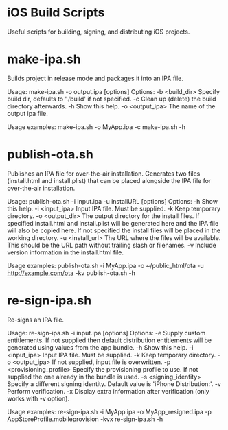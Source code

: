 iOS Build Scripts
=================

Useful scripts for building, signing, and distributing iOS projects.

make-ipa.sh
===========

Builds project in release mode and packages it into an IPA file.

Usage: make-ipa.sh -o output.ipa [options]
Options:
  -b <build_dir>    Specify build dir, defaults to './build' if not specified.
  -c                Clean up (delete) the build directory afterwards.
  -h                Show this help.
  -o <output_ipa>   The name of the output ipa file.

Usage examples:
make-ipa.sh -o MyApp.ipa -c
make-ipa.sh -h

publish-ota.sh
==============

Publishes an IPA file for over-the-air installation.
Generates two files (install.html and install.plist) that can be placed
alongside the IPA file for over-the-air installation.

Usage: publish-ota.sh -i input.ipa -u installURL [options]
Options:
  -h                Show this help.
  -i <input_ipa>    Input IPA file. Must be supplied.
  -k                Keep temporary directory.
  -o <output_dir>   The output directory for the install files. If specified
                    install.html and install.plist will be generated here and
                    the IPA file will also be copied here. If not specified
                    the install files will be placed in the working directory.
  -u <install_url>  The URL where the files will be available. This should be
                    the URL path without trailing slash or filenames.
  -v                Include version information in the install.html file.

Usage examples:
publish-ota.sh -i MyApp.ipa -o ~/public_html/ota -u http://example.com/ota -kv
publish-ota.sh -h

re-sign-ipa.sh
==============

Re-signs an IPA file.

Usage: re-sign-ipa.sh -i input.ipa [options]
Options:
  -e <entitlements>             Supply custom entitlements. If not supplied
                                then default distribution entitlements will be
                                generated using values from the app bundle.
  -h                            Show this help.
  -i <input_ipa>                Input IPA file. Must be supplied.
  -k                            Keep temporary directory.
  -o <output_ipa>               If not supplied, input file is overwritten.
  -p <provisioning_profile>     Specify the provisioning profile to use. If not
                                supplied the one already in the bundle is used.
  -s <signing_identity>         Specify a different signing identity. Default
                                value is 'iPhone Distribution:'.
  -v                            Perform verification.
  -x                            Display extra information after verification
                                (only works with -v option).

Usage examples:
re-sign-ipa.sh -i MyApp.ipa -o MyApp_resigned.ipa -p AppStoreProfile.mobileprovision -kvx
re-sign-ipa.sh -h
